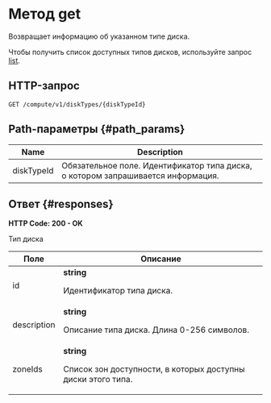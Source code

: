 # Метод get
Возвращает информацию об указанном типе диска.
 
Чтобы получить список доступных типов дисков, используйте
запрос [list](/docs/compute/api-ref/DiskType/list).
 
## HTTP-запрос
`GET /compute/v1/diskTypes/{diskTypeId}`
 
## Path-параметры {#path_params}
 
Name | Description
--- | ---
diskTypeId | Обязательное поле. Идентификатор типа диска, о котором запрашивается информация.
 
## Ответ {#responses}
**HTTP Code: 200 - OK**

Тип диска
 
Поле | Описание
--- | ---
id | **string**<br><p>Идентификатор типа диска.</p> 
description | **string**<br><p>Описание типа диска. Длина 0-256 символов.</p> 
zoneIds | **string**<br><p>Список зон доступности, в которых доступны диски этого типа.</p> 